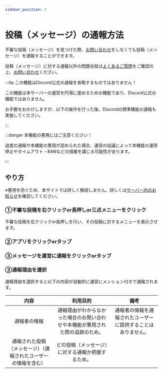 ```yaml
---
sidebar_position: 3
---
```


# 投稿（メッセージ）の通報方法

不審な投稿（メッセージ）を見つけた際、[お問い合わせ](docs/tutorial-inquiry/inquiry-support.md)をしなくても投稿（メッセージ）を通報することができます。

投稿（メッセージ）に対する通報以外の問題全般は[よくあるご質問](docs/tutorial-inquiry/qa-faq.md)をご確認の上、[お問い合わせ](docs/tutorial-inquiry/inquiry-support.md)ください。

:::tip この機能はDiscord公式の通報を省略するものではありません！

この機能は本サーバーの運営を円滑に進めるための機能であり、Discord公式の機能ではありません。

お手数をおかけしますが、以下の操作を行った後、Discordの標準機能の通報も実施してください。

:::

:::danger 本機能の悪用にはご注意ください！

過度の通報や本機能の悪用が認められた場合、運営の協議によって本機能の運用停止やタイムアウト・BANなどの措置を講じる可能性があります。

:::

## やり方

※悪用を防ぐため、本サイトでは詳しく解説しません。詳しくは[サーバー内のお知らせ](https://discord.com/channels/753903663298117694/761549252186210304/1163678063092056166)を確認してください。

### ①不審な投稿を右クリックor長押しor三点メニューをクリック

不審な投稿を右クリックor長押しを行い、その投稿に対するメニューを表示させます。

### ②アプリをクリックorタップ

### ③メッセージを運営に通報をクリックorタップ

### ③通報理由を選択

通報理由を選択すると以下の内容が自動的に運営にメンション付きで通報されます。

|内容|利用目的|備考|
|:---:|:---:|:---:|
|通報者の情報|通報理由がわからなかった場合のお問い合わせや本機能が悪用された際の追跡のため。|通報者の情報を通報されたユーザーに提供することはありません。|
|通報された投稿（メッセージ）（通報されたユーザーの情報を含む）|どの投稿（メッセージ）に対する通報か把握するため。||

